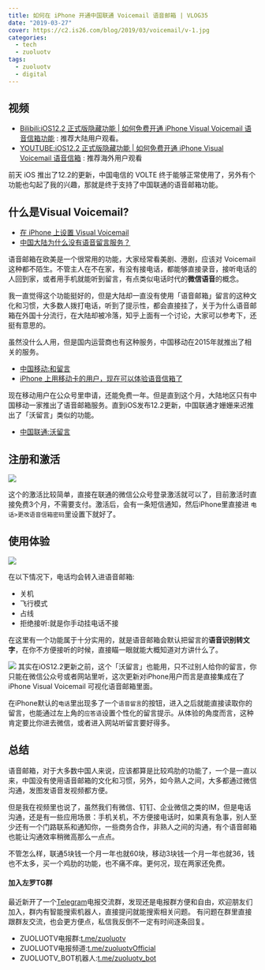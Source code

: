 ```yaml
---
title: 如何在 iPhone 开通中国联通 Voicemail 语音邮箱 | VLOG35
date: "2019-03-27"
cover: https://c2.is26.com/blog/2019/03/voicemail/v-1.jpg
categories:
  - tech
  - zuoluotv
tags:
  - zuoluotv
  - digital
---
```


## 视频

- [Bilibili:iOS12.2 正式版隐藏功能 | 如何免费开通 iPhone Visual Voicemail 语音信箱功能](https://www.bilibili.com/video/av47498069/) : 推荐大陆用户观看。
- [YOUTUBE:iOS12.2 正式版隐藏功能 | 如何免费开通 iPhone Visual Voicemail 语音信箱](https://www.youtube.com/watch?v=8m_GwEHd2NQ) : 推荐海外用户观看

前天 iOS 推出了12.2的更新，中国电信的 VOLTE 终于能够正常使用了，另外有个功能也勾起了我的兴趣，那就是终于支持了中国联通的语音邮箱功能。

## 什么是Visual Voicemail?

- [在 iPhone 上设置 Visual Voicemail](https://support.apple.com/zh-cn/HT201436)
- [中国大陆为什么没有语音留言服务？](https://www.zhihu.com/question/20087333)

语音邮箱在欧美是一个很常用的功能，大家经常看美剧、港剧，应该对 Voicemail 这种都不陌生。不管主人在不在家，有没有接电话，都能够直接录音，接听电话的人回到家，或者用手机就能听到留言，有点类似电话时代的**微信语音**的概念。

我一直觉得这个功能挺好的，但是大陆却一直没有使用「语音邮箱」留言的这种文化和习惯，大多数人拨打电话，听到了提示性，都会直接挂了，关于为什么语音邮箱在外国十分流行，在大陆却被冷落，知乎上面有一个讨论，大家可以参考下，还挺有意思的。

虽然没什么人用，但是国内运营商也有这种服务，中国移动在2015年就推出了相关的服务。

- [中国移动:和留言](https://yyxx.10086.cn/)
- [iPhone 上用移动卡的用户，现在可以体验语音信箱了](https://www.pingwest.com/a/63546)

现在移动用户在公众号里申请，还能免费一年。但是直到这个月，大陆地区只有中国移动一家推出了语音邮箱服务。直到iOS发布12.2更新，中国联通才姗姗来迟推出了「沃留言」类似的功能。

- [中国联通:沃留言](https://wly.mail.wo.cn:10005/dinggou/)

## 注册和激活

![](https://c2.is26.com/blog/2019/03/voicemail/v-1.jpg)

这个的激活比较简单，直接在联通的微信公众号登录激活就可以了，目前激活时直接免费3个月，不需要支付。激活后，会有一条短信通知，然后iPhone里直接进 `电话>更改语音信箱密码`里设置下就好了。

## 使用体验

![](https://c2.is26.com/blog/2019/03/voicemail/v-2.jpg)

在以下情况下，电话均会转入进语音邮箱:

- 关机
- 飞行模式
- 占线
- 拒绝接听:就是你手动挂电话不接

在这里有一个功能属于十分实用的，就是语音邮箱会默认把留言的**语音识别转文字**，在你不方便接听的时候，直接瞄一眼就能大概知道对方讲什么了。

![](https://c2.is26.com/blog/2019/03/voicemail/v-3.jpg) 其实在iOS12.2更新之前，这个「沃留言」也能用，只不过别人给你的留言，你只能在微信公众号或者网站里听，这次更新对iPhone用户而言是直接集成在了iPhone Visual Voicemail 可视化语音邮箱里面。

在iPhone默认的`电话`里出现多了一个`语音留言`的按钮，进入之后就能直接读取你的留言，也能通过左上角的`应答语`设置个性化的留言提示。从体验的角度而言，这种肯定要比你进去微信，或者进入网站听留言要好得多。

## 总结

语音邮箱，对于大多数中国人来说，应该都算是比较鸡肋的功能了，一个是一直以来，中国没有使用语音邮箱的文化和习惯，另外，如今熟人之间，大多都通过微信沟通，发图发语音发视频都方便。

但是我在视频里也说了，虽然我们有微信、钉钉、企业微信之类的IM，但是电话沟通，还是有一些应用场景：手机关机，不方便接电话时，如果真有急事，别人至少还有一个门路联系和通知你，一些商务合作，非熟人之间的沟通，有个语音邮箱也能让沟通效率稍微高那么一点点。

不管怎么样，联通5块钱一个月一年也就60块，移动3块钱一个月一年也就36，钱也不太多，买一个鸡肋的功能，也不痛不痒。更何况，现在两家还免费。

#### 加入左罗TG群

最近新开了一个[Telegram](https://telegram.org)电报交流群，发现还是电报群方便和自由，欢迎朋友们加入，群内有智能搜索机器人，直接提问就能搜索相关问题。 有问题在群里直接跟群友交流，也会更方便点，私信我反倒不一定有时间逐条回复。

- ZUOLUOTV电报群:[t.me/zuoluotv](https://t.me/zuoluotv)
- ZUOLUOTV电报频道:[t.me/zuoluotvOfficial](https://t.me/zuoluotvofficial)
- ZUOLUOTV_BOT机器人:[t.me/zuoluotv_bot](https://t.me/zuoluotv_bot)

